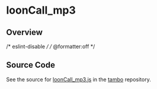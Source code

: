 # loonCall_mp3

## Overview

/* eslint-disable */
/* @formatter:off */



## Source Code

See the source for [loonCall_mp3.js](https://github.com/phetsims/tambo/blob/main/sounds/demo-and-test/loonCall_mp3.js) in the [tambo](https://github.com/phetsims/tambo) repository.
